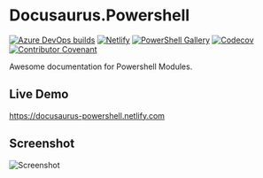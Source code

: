 # Docusaurus.Powershell

[![Azure DevOps builds](https://img.shields.io/azure-devops/build/rob0397/Docusaurus.Powershell/2?label=Azure%20Pipelines&style=flat-square)](https://dev.azure.com/rob0397/Docusaurus.Powershell/_build)
[![Netlify](https://img.shields.io/netlify/0f0b21b3-3caf-40a6-aaf8-4bc926523a0f?label=Netlify&style=flat-square)](https://app.netlify.com/sites/docusaurus-powershell/deploys/5da9a382df61220008fb04c0)
[![PowerShell Gallery](https://img.shields.io/powershellgallery/dt/Alt3.Docusaurus.Powershell?style=flat-square)](https://www.powershellgallery.com/packages/Alt3.Docusaurus.Powershell)
[![Codecov](https://img.shields.io/codecov/c/github/alt3/Docusaurus.Powershell?style=flat-square)](https://codecov.io/gh/alt3/Docusaurus.Powershell)
[![Contributor Covenant](https://img.shields.io/badge/Contributor%20Covenant-v1.4%20adopted-ff69b4.svg?style=flat-square)](code-of-conduct.md)

Awesome documentation for Powershell Modules.

## Live Demo

https://docusaurus-powershell.netlify.com

## Screenshot

![Screenshot](docusaurus/static/img/screenshot.png "Screenshot")
